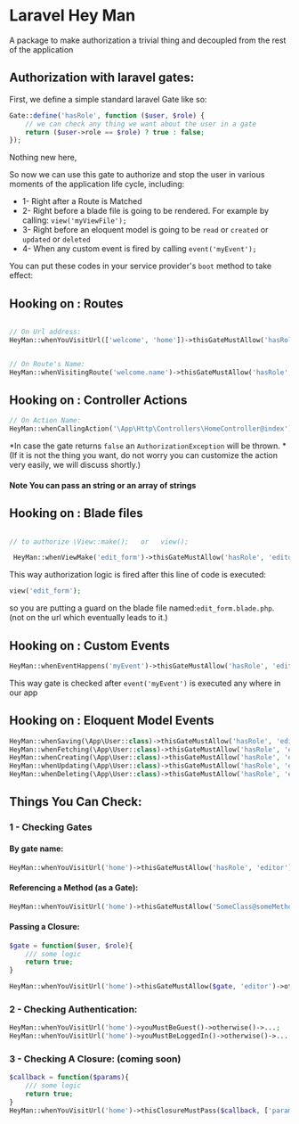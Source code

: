 # Laravel Hey Man

A package to make authorization a trivial thing and decoupled from the rest of the application


## Authorization with laravel gates:

First, we define a simple standard laravel Gate like so:

```php
Gate::define('hasRole', function ($user, $role) {
    // we can check any thing we want about the user in a gate
    return ($user->role == $role) ? true : false;
});

```
Nothing new here,

So now we can use this gate to authorize and stop the user in various moments of the application life cycle, including:
- 1- Right after a Route is Matched
- 2- Right before a blade file is going to be rendered. For example by calling: `view('myViewFile');` 
- 3- Right before an eloquent model is going to be `read` or `created` or `updated` or `deleted`
- 4- When any custom event is fired by calling `event('myEvent');`


You can put these codes in your service provider's `boot` method to take effect:

## Hooking on : Routes

```php

// On Url address:
HeyMan::whenYouVisitUrl(['welcome', 'home'])->thisGateMustAllow('hasRole', 'editor')->otherwise()->weDenyAccess();


// On Route's Name:
HeyMan::whenVisitingRoute('welcome.name')->thisGateMustAllow('hasRole', 'editor')->otherwise()->weDenyAccess();

```

## Hooking on : Controller Actions

```php
// On Action Name:
HeyMan::whenCallingAction('\App\Http\Controllers\HomeController@index')->thisGateMustAllow('hasRole', 'editor')->otherwise()->weDenyAccess();

```

*In case the gate returns `false` an `AuthorizationException` will be thrown.
*(If it is not the thing you want, do not worry you can customize the action very easily, we will discuss shortly.)


#### Note You can pass an string or an array of strings


## Hooking on : Blade files


```php 

// to authorize \View::make();   or   view();

 HeyMan::whenViewMake('edit_form')->thisGateMustAllow('hasRole', 'editor')->otherwise()->weDenyAccess();
 ```
 
This way authorization logic is fired after this line of code is executed:

```php
view('edit_form');
```
so you are putting a guard on the blade file named:`edit_form.blade.php`. (not on the url which eventually leads to it.)


## Hooking on : Custom Events

```php
HeyMan::whenEventHappens('myEvent')->thisGateMustAllow('hasRole', 'editor')->otherwise()->weDenyAccess();
```

This way gate is checked after `event('myEvent')` is executed any where in our app


## Hooking on : Eloquent Model Events
```php
HeyMan::whenSaving(\App\User::class)->thisGateMustAllow('hasRole', 'editor')->otherwise()->weDenyAccess();
HeyMan::whenFetching(\App\User::class)->thisGateMustAllow('hasRole', 'editor')->otherwise()->weDenyAccess();
HeyMan::whenCreating(\App\User::class)->thisGateMustAllow('hasRole', 'editor')->otherwise()->weDenyAccess();
HeyMan::whenUpdating(\App\User::class)->thisGateMustAllow('hasRole', 'editor')->otherwise()->weDenyAccess();
HeyMan::whenDeleting(\App\User::class)->thisGateMustAllow('hasRole', 'editor')->otherwise()->weDenyAccess();
```


## Things You Can Check:

### 1 - Checking Gates


#### By gate name:

```php
HeyMan::whenYouVisitUrl('home')->thisGateMustAllow('hasRole', 'editor')->otherwise()->...;
```

#### Referencing a Method (as a Gate):

```php
HeyMan::whenYouVisitUrl('home')->thisGateMustAllow('SomeClass@someMethod', 'editor')->otherwise()->...;
```

#### Passing a Closure:

```php
$gate = function($user, $role){
    /// some logic
    return true;
}

HeyMan::whenYouVisitUrl('home')->thisGateMustAllow($gate, 'editor')->otherwise()->...;
```

### 2 - Checking Authentication:

```php
HeyMan::whenYouVisitUrl('home')->youMustBeGuest()->otherwise()->...;
HeyMan::whenYouVisitUrl('home')->youMustBeLoggedIn()->otherwise()->...;
```

### 3 - Checking A Closure: (coming soon)

```php
$callback = function($params){
    /// some logic
    return true;
}
HeyMan::whenYouVisitUrl('home')->thisClosureMustPass($callback, ['param1'])->otherwise()->...;
```
